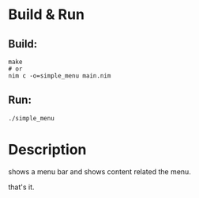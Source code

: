# Build & Run
## Build:
```
make
# or
nim c -o=simple_menu main.nim
```  
  
## Run:
```
./simple_menu
```

# Description
shows a menu bar and shows content related the menu.  
  
that's it.
